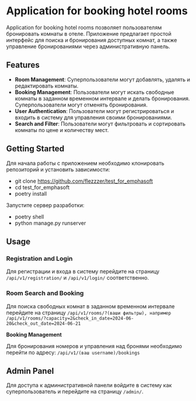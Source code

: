 # Application for booking hotel rooms

Application for booking hotel rooms позволяет пользователям бронировать комнаты в отеле. Приложение предлагает простой интерфейс для поиска и бронирования доступных комнат, а также управление бронированиями через административную панель.

## Features

- **Room Management**: Суперпользователи могут добавлять, удалять и редактировать комнаты.
- **Booking Management**: Пользователи могут искать свободные комнаты в заданном временном интервале и делать бронирования. Суперпользователи могут отменять бронирования.
- **User Authentication**: Пользователи могут регистрироваться и входить в систему для управления своими бронированиями.
- **Search and Filter**: Пользователи могут фильтровать и сортировать комнаты по цене и количеству мест.

## Getting Started

Для начала работы с приложением необходимо клонировать репозиторий и установить зависимости:

- git clone https://github.com/flezzzer/test_for_emphasoft
- cd test_for_emphasoft
- poetry install


Запустите сервер разработки:
- poetry shell
- python manage.py runserver


## Usage

### Registration and Login

Для регистрации и входа в систему перейдите на страницу `/api/v1/registration/` и `/api/v1/login/` соответственно.

### Room Search and Booking

Для поиска свободных комнат в заданном временном интервале перейдите на страницу `/api/v1/rooms/?(ваши фильтры), например /api/v1/rooms/?capacity=2&check_in_date=2024-06-20&check_out_date=2024-06-21`

**Booking Management**

Для бронирования номеров и управления над бронями необходимо перейти по адресу: `/api/v1/(ваш username)/bookings`

## Admin Panel

Для доступа к административной панели войдите в систему как суперпользователь и перейдите на страницу `/admin/`.
